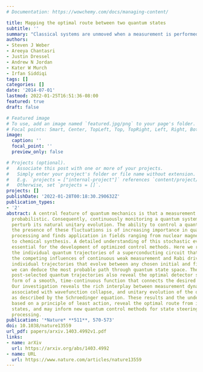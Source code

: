 ```yaml
---
# Documentation: https://wowchemy.com/docs/managing-content/

title: Mapping the optimal route between two quantum states
subtitle: ''
summary: "Classical systems are unmoved when a measurement is performed. Not so quantum systems, where continuous monitoring can direct the quantum state along a random path. Steve Weber et al. have tracked the quantum trajectories in a qubit, consisting of two aluminum paddles connected by a tunable Josephson junction deposited on silicon. The authors manage to determine which of the possible paths between an initial and a final quantum state is the most probable and show that these 'optimal paths' are in agreement with the route predicted by theory, a quantum relative of the principle of least action that defines the correct path linking two points in space and time in classical mechanics. As well as giving insights into the interplay between measurement dynamics and evolution of a system, this work opens up new possibilities for first-principles synthesis of control sequences for complex quantum systems and in information processing."
authors:
- Steven J Weber
- Areeya Chantasri
- Justin Dressel
- Andrew N Jordan
- Kater W Murch
- Irfan Siddiqi
tags: []
categories: []
date: '2014-07-01'
lastmod: 2022-01-25T16:51:36-08:00
featured: true
draft: false

# Featured image
# To use, add an image named `featured.jpg/png` to your page's folder.
# Focal points: Smart, Center, TopLeft, Top, TopRight, Left, Right, BottomLeft, Bottom, BottomRight.
image:
  caption: ''
  focal_point: ''
  preview_only: false

# Projects (optional).
#   Associate this post with one or more of your projects.
#   Simply enter your project's folder or file name without extension.
#   E.g. `projects = ["internal-project"]` references `content/project/deep-learning/index.md`.
#   Otherwise, set `projects = []`.
projects: []
publishDate: '2022-01-28T00:18:30.290632Z'
publication_types:
- '2'
abstract: A central feature of quantum mechanics is that a measurement result is intrinsically
  probabilistic. Consequently, continuously monitoring a quantum system will randomly
  perturb its natural unitary evolution. The ability to control a quantum system in
  the presence of these fluctuations is of increasing importance in quantum information
  processing and finds application in fields ranging from nuclear magnetic resonance
  to chemical synthesis. A detailed understanding of this stochastic evolution is
  essential for the development of optimized control methods. Here we reconstruct
  the individual quantum trajectories of a superconducting circuit that evolves under
  the competing influences of continuous weak measurement and Rabi drive. By tracking
  individual trajectories that evolve between any chosen initial and final states,
  we can deduce the most probable path through quantum state space. These pre- and
  post-selected quantum trajectories also reveal the optimal detector signal in the
  form of a smooth, time-continuous function that connects the desired boundary conditions.
  Our investigation reveals the rich interplay between measurement dynamics, typically
  associated with wavefunction collapse, and unitary evolution of the quantum state
  as described by the Schroedinger equation. These results and the underlying theory,
  based on a principle of least action, reveal the optimal route from initial to final
  states, and may inform new quantum control methods for state steering and information
  processing.
publication: '*Nature* **511**, 570-573'
doi: 10.1038/nature13559
url_pdf: papers/arxiv.1403.4992v1.pdf
links:
- name: arXiv
  url: https://arxiv.org/abs/1403.4992
- name: URL
  url: https://www.nature.com/articles/nature13559
---
```

